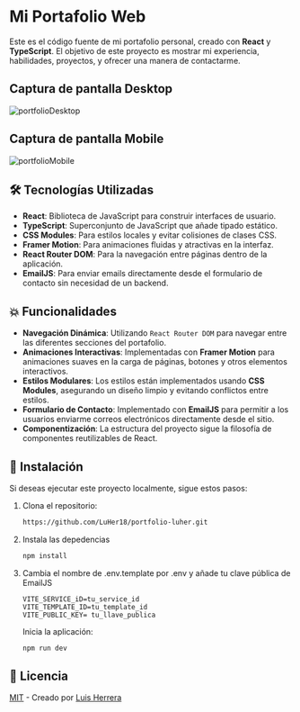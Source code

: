# Mi Portafolio Web

Este es el código fuente de mi portafolio personal, creado con **React** y **TypeScript**. El objetivo de este proyecto es mostrar mi experiencia, habilidades, proyectos, y ofrecer una manera de contactarme.

## Captura de pantalla Desktop
![portfolioDesktop](https://github.com/user-attachments/assets/6a795f9a-dd12-47df-9360-7528e43663b0)


## Captura de pantalla Mobile
![portfolioMobile](https://github.com/user-attachments/assets/278db4ee-16f8-49d2-9f9c-a459dd55206e)


## 🛠 Tecnologías Utilizadas

- **React**: Biblioteca de JavaScript para construir interfaces de usuario.
- **TypeScript**: Superconjunto de JavaScript que añade tipado estático.
- **CSS Modules**: Para estilos locales y evitar colisiones de clases CSS.
- **Framer Motion**: Para animaciones fluidas y atractivas en la interfaz.
- **React Router DOM**: Para la navegación entre páginas dentro de la aplicación.
- **EmailJS**: Para enviar emails directamente desde el formulario de contacto sin necesidad de un backend.

## 💥 Funcionalidades

- **Navegación Dinámica**: Utilizando `React Router DOM` para navegar entre las diferentes secciones del portafolio.
- **Animaciones Interactivas**: Implementadas con **Framer Motion** para animaciones suaves en la carga de páginas, botones y otros elementos interactivos.
- **Estilos Modulares**: Los estilos están implementados usando **CSS Modules**, asegurando un diseño limpio y evitando conflictos entre estilos.
- **Formulario de Contacto**: Implementado con **EmailJS** para permitir a los usuarios enviarme correos electrónicos directamente desde el sitio.
- **Componentización**: La estructura del proyecto sigue la filosofía de componentes reutilizables de React.

## 🚀 Instalación

Si deseas ejecutar este proyecto localmente, sigue estos pasos:

1. Clona el repositorio:

   ```bash
   https://github.com/LuHer18/portfolio-luher.git

2. Instala las depedencias
   ```bash
   npm install
3. Cambia el nombre de .env.template por .env y añade tu clave pública de EmailJS
   ```
   VITE_SERVICE_iD=tu_service_id
   VITE_TEMPLATE_ID=tu_template_id
   VITE_PUBLIC_KEY= tu_llave_publica
   ```
   Inicia la aplicación:
   ```bash
   npm run dev

## 🔑 Licencia
<p><a href='https://github.com/LuHer18/portfolio-luher/blob/main/LICENSE'>MIT</a> - Creado por <a href='https://github.com/LuHer18'>Luis Herrera</a></p>
